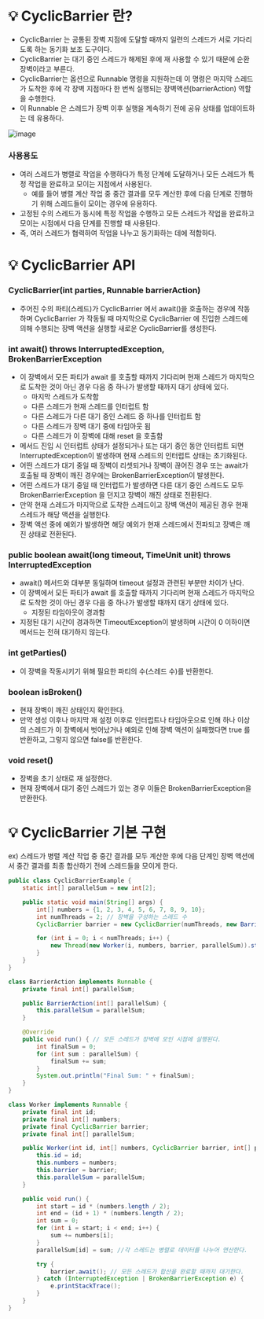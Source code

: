 # 💡 CyclicBarrier 란?

- CyclicBarrier 는 공통된 장벽 지점에 도달할 때까지 일련의 스레드가 서로 기다리도록 하는 동기화 보조 도구이다.
- CyclicBarrier 는 대기 중인 스레드가 해제된 후에 재 사용할 수 있기 때문에 순환 장벽이라고 부른다.
- CyclicBarrier는 옵션으로 Runnable 명령을 지원하는데 이 명령은 마지막 스레드가 도착한 후에 각 장벽 지점마다 한 번씩 실행되는 장벽액션(barrierAction) 역할을 수행한다.
- 이 Runnable 은 스레드가 장벽 이후 실행을 계속하기 전에 공유 상태를 업데이트하는 데 유용하다.

![image](https://github.com/shin-je-woo/TIL/assets/39439576/13f96ba1-b1c6-41a4-bbb7-d38704dde224)

### 사용용도

- 여러 스레드가 병렬로 작업을 수행하다가 특정 단계에 도달하거나 모든 스레드가 특정 작업을 완료하고 모이는 지점에서 사용된다.
  - 예를 들어 병렬 계산 작업 중 중간 결과를 모두 계산한 후에 다음 단계로 진행하기 위해 스레드들이 모이는 경우에 유용하다.
- 고정된 수의 스레드가 동시에 특정 작업을 수행하고 모든 스레드가 작업을 완료하고 모이는 시점에서 다음 단계를 진행할 때 사용된다.
- 즉, 여러 스레드가 협력하여 작업을 나누고 동기화하는 데에 적합하다.

# 💡 CyclicBarrier API

### CyclicBarrier(int parties, Runnable barrierAction)

- 주어진 수의 파티(스레드)가 CyclicBarrier 에서 await()을 호출하는 경우에 작동하며 CyclicBarrier 가 작동될 때 마지막으로 CyclicBarrier 에 진입한 스레드에 의해 수행되는 장벽 액션을 실행할 새로운 CyclicBarrier를 생성한다.

### int await() throws InterruptedException, BrokenBarrierException

- 이 장벽에서 모든 파티가 await 를 호출할 때까지 기다리며 현재 스레드가 마지막으로 도착한 것이 아닌 경우 다음 중 하나가 발생할 때까지 대기 상태에 있다.
  - 마지막 스레드가 도착함
  - 다른 스레드가 현재 스레드를 인터럽트 함
  - 다른 스레드가 다른 대기 중인 스레드 중 하나를 인터럽트 함
  - 다른 스레드가 장벽 대기 중에 타임아웃 됨
  - 다른 스레드가 이 장벽에 대해 reset 을 호출함
- 메서드 진입 시 인터럽트 상태가 설정되거나 또는 대기 중인 동안 인터럽트 되면 InterruptedException이 발생하며 현재 스레드의 인터럽트 상태는 초기화된다.
- 어떤 스레드가 대기 중일 때 장벽이 리셋되거나 장벽이 끊어진 경우 또는 await가 호출될 때 장벽이 깨진 경우에는 BrokenBarrierException이 발생한다.
- 어떤 스레드가 대기 중일 때 인터럽트가 발생하면 다른 대기 중인 스레드도 모두 BrokenBarrierException 을 던지고 장벽이 깨진 상태로 전환된다.
- 만약 현재 스레드가 마지막으로 도착한 스레드이고 장벽 액션이 제공된 경우 현재 스레드가 해당 액션을 실행한다.
- 장벽 액션 중에 예외가 발생하면 해당 예외가 현재 스레드에서 전파되고 장벽은 깨진 상태로 전환된다.

### public boolean await(long timeout, TimeUnit unit) throws InterruptedException

- await() 메서드와 대부분 동일하며 timeout 설정과 관련된 부분만 차이가 난다.
- 이 장벽에서 모든 파티가 await 를 호출할 때까지 기다리며 현재 스레드가 마지막으로 도착한 것이 아닌 경우 다음 중 하나가 발생할 때까지 대기 상태에 있다.
  - 지정된 타임아웃이 경과함
- 지정된 대기 시간이 경과하면 TimeoutException이 발생하며 시간이 0 이하이면 메서드는 전혀 대기하지 않는다.

### int getParties()

- 이 장벽을 작동시키기 위해 필요한 파티의 수(스레드 수)를 반환한다.

### boolean isBroken()

- 현재 장벽이 깨진 상태인지 확인한다.
- 만약 생성 이후나 마지막 재 설정 이후로 인터럽트나 타임아웃으로 인해 하나 이상의 스레드가 이 장벽에서 벗어났거나 예외로 인해 장벽 액션이 실패했다면 true 를 반환하고, 그렇지 않으면 false를 반환한다.

### void reset()

- 장벽을 초기 상태로 재 설정한다.
- 현재 장벽에서 대기 중인 스레드가 있는 경우 이들은 BrokenBarrierException을 반환한다.

# 💡 CyclicBarrier 기본 구현

ex) 스레드가 병렬 계산 작업 중 중간 결과를 모두 계산한 후에 다음 단계인 장벽 액션에서 중간 결과를 최종 합산하기 전에 스레드들을 모이게 한다.

```java
public class CyclicBarrierExample {
    static int[] parallelSum = new int[2];

    public static void main(String[] args) {
        int[] numbers = {1, 2, 3, 4, 5, 6, 7, 8, 9, 10};
        int numThreads = 2; // 장벽을 구성하는 스레드 수
        CyclicBarrier barrier = new CyclicBarrier(numThreads, new BarrierAction(parallelSum));

        for (int i = 0; i < numThreads; i++) {
            new Thread(new Worker(i, numbers, barrier, parallelSum)).start();
        }
    }
}

class BarrierAction implements Runnable {
    private final int[] parallelSum;

    public BarrierAction(int[] parallelSum) {
        this.parallelSum = parallelSum;
    }

    @Override
    public void run() { // 모든 스레드가 장벽에 모인 시점에 실행된다.
        int finalSum = 0;
        for (int sum : parallelSum) {
            finalSum += sum;
        }
        System.out.println("Final Sum: " + finalSum);
    }
}

class Worker implements Runnable {
    private final int id;
    private final int[] numbers;
    private final CyclicBarrier barrier;
    private final int[] parallelSum;

    public Worker(int id, int[] numbers, CyclicBarrier barrier, int[] parallelSum) {
        this.id = id;
        this.numbers = numbers;
        this.barrier = barrier;
        this.parallelSum = parallelSum;
    }

    public void run() {
        int start = id * (numbers.length / 2);
        int end = (id + 1) * (numbers.length / 2);
        int sum = 0;
        for (int i = start; i < end; i++) {
            sum += numbers[i];
        }
        parallelSum[id] = sum; //각 스레드는 병렬로 데이터를 나누어 연산한다.

        try {
            barrier.await(); // 모든 스레드가 합산을 완료할 때까지 대기한다.
        } catch (InterruptedException | BrokenBarrierException e) {
            e.printStackTrace();
        }
    }
}
```
